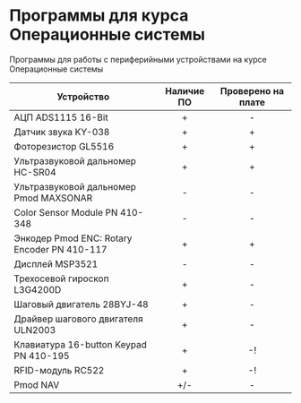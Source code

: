 # Программы для курса Операционные системы

Программы для работы с периферийными устройствами на курсе Операционные системы

| Устройство  | Наличие  ПО | Проверено на плате |
| ------------- | :---: | :---: |
| АЦП ADS1115 16-Bit | + | - |
| Датчик звука KY-038  | + | + |
| Фоторезистор GL5516  | + | + |
| Ультразвуковой дальномер HC-SR04  | + | + |
| Ультразвуковой дальномер Pmod MAXSONAR  | - | - |
| Color Sensor Module PN 410-348  | - | - |
| Энкодер Pmod ENC: Rotary Encoder PN 410-117  | + | + |
| Дисплей MSP3521  | - | - |
| Трехосевой гироскоп L3G4200D  | + | - |
| Шаговый двигатель 28BYJ-48  | + | - |
| Драйвер шагового двигателя ULN2003  | + | - |
| Клавиатура 16-button Keypad PN 410-195  | + | -! |
| RFID-модуль RC522  | + | -! |
| Pmod NAV  | +/- | - |
